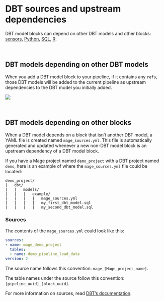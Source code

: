 # DBT sources and upstream dependencies

DBT model blocks can depend on other DBT models and other blocks:
[sensors](../blocks/Sensors.md), [Python](blocks/README.md),
[SQL](../blocks/SQL.md), [R](../blocks/R.md).

<br />

## DBT models depending on other DBT models

When you add a DBT model block to your pipeline, if it contains any `ref`s,
those DBT models will be added to the current pipeline as upstream dependencies to the
DBT model you initially added.

![](https://github.com/mage-ai/assets/blob/main/dbt-model-refs.gif?raw=true)

<br />

## DBT models depending on other blocks

When a DBT model depends on a block that isn’t another DBT model, a YAML file is created named
`mage_sources.yml`.
This file is automatically generated and updated whenever a new non-DBT model block is an
upstream dependency of a DBT model block.

If you have a Mage project named `demo_project`
with a DBT project named `demo`,
here is an example of where the `mage_sources.yml` file could be located:

```
demo_project/
|   dbt/
|   |   models/
|   |   |   example/
|   |   |   |   mage_sources.yml
|   |   |   |   my_first_dbt_model.sql
|   |   |   |   my_second_dbt_model.sql
```

### Sources

The contents of the `mage_sources.yml` could look like this:

```yaml
sources:
- name: mage_demo_project
  tables:
  - name: demo_pipeline_load_data
version: 2
```

The source name follows this convention: `mage_[Mage_project_name]`.

The table names under the source follow this convention: `[pipeline_uuid]_[block_uuid]`.

For more information on sources, read [DBT’s documentation](https://docs.getdbt.com/docs/build/sources).

<br />

